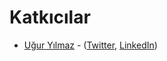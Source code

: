 # Katkıcılar

- [Uğur Yılmaz](https://github.com/ugrylmz18) - ([Twitter](https://www.twitter.com/ugrylmz18), [LinkedIn](https://www.linkedin.com/in/uguryilmaz2015/))
